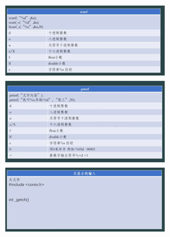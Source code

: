 ![image load fail](./picture/Snipaste_2025-11-01_17-05-39.png)



![image load fail](./picture/Snipaste_2025-11-01_17-06-54.png)



![iamge laod fail](./picture/Snipaste_2025-11-01_17-15-24.png)